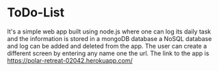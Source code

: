 # ToDo-List
It's a simple web app built using node.js where one can log its daily task and the information is stored in a mongoDB database a NoSQL database and log can be added and deleted from the app. The user can create a different screen by entering any name one the url. The link to the app is https://polar-retreat-02042.herokuapp.com/ 
